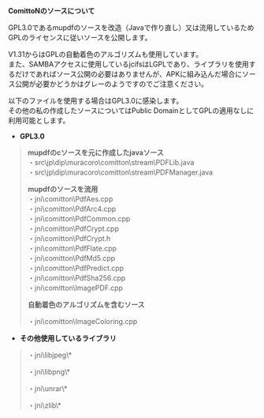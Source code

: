 **ComittoNのソースについて**

GPL3.0であるmupdfのソースを改造（Javaで作り直し）又は流用しているためGPLのライセンスに従いソースを公開します。

V1.31からはGPLの自動着色のアルゴリズムも使用しています。  
また、SAMBAアクセスに使用しているjcifsはLGPLであり、ライブラリを使用するだけであればソース公開の必要はありませんが、APKに組み込んだ場合にソース公開が必要かどうかはグレーのようですのでご注意ください。  

以下のファイルを使用する場合はGPL3.0に感染します。  
その他の私の作成したソースについてはPublic DomainとしてGPLの適用なしに利用可能とします。

-   **GPL3.0**

> **mupdfのcソースを元に作成したjavaソース**  
> ・src\\jp\\dip\\muracoro\\comitton\\stream\\PDFLib.java  
> ・src\\jp\\dip\\muracoro\\comitton\\stream\\PDFManager.java  
>   
> **mupdfのソースを流用**  
> ・jni\\comitton\\PdfAes.cpp  
> ・jni\\comitton\\PdfArc4.cpp  
> ・jni\\comitton\\PdfCommon.cpp  
> ・jni\\comitton\\PdfCrypt.cpp  
> ・jni\\comitton\\PdfCrypt.h  
> ・jni\\comitton\\PdfFlate.cpp  
> ・jni\\comitton\\PdfMd5.cpp  
> ・jni\\comitton\\PdfPredict.cpp  
> ・jni\\comitton\\PdfSha256.cpp  
> ・jni\\comitton\\ImagePDF.cpp  
>
> **自動着色のアルゴリズムを含むソース**
>
> ・jni\\comitton\\ImageColoring.cpp  

-   **その他使用しているライブラリ**

> ・jni\\libjpeg\\\*
>
> ・jni\\libpng\\\*
>
> ・jni\\unrar\\\*
>
> ・jni\\zlib\\\*
